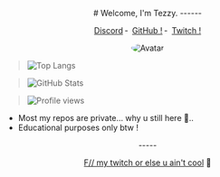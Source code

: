 <p align="center">  
# Welcome, I'm Tezzy.
------

<p align="center">
<a href="https://discord.com/users/">Discord</a>
    ╴
        <a href="https://github.com/DaddyTezzy">GitHub !</a>
    ╴
        <a href="https://twitch.tv/daddy_tezzy">Twitch !</a>
</p>
<p align="center">  
<img src="https://images-ext-2.discordapp.net/external/_cGMPIWiy_GjuhJvnNFyCiww306onW-FpcBer1nLW4Y/https/media.discordapp.net/attachments/791039111452426241/791267442101452800/B2E8ABC7-B9E8-4929-A3D5-1B0819ECE97D.gif?width=320&height=179" alt="Avatar" style="border-radius: 75%;">
    
> ![Top Langs](https://github-readme-stats.vercel.app/api/top-langs/?username=DaddyTezzy&theme=dark&layout=compact)

> ![GitHub Stats](https://github-readme-stats.vercel.app/api?username=DaddyTezzy&show_icons=true&theme=dark)

> ![Profile views](https://gpvc.arturio.dev/tezzy-lab?v=3)

- Most my repos are private... why u still here 🧐..
- Educational purposes only btw !
<p align="center">  
-----
<p align="center">  
<a href="https://www.twitch.tv/daddy_tezzy">F// my twitch or else u ain't cool</a>
    🥤
